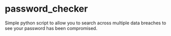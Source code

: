 # password_checker
Simple python script to allow you to search across multiple data breaches to see your password has been compromised.
